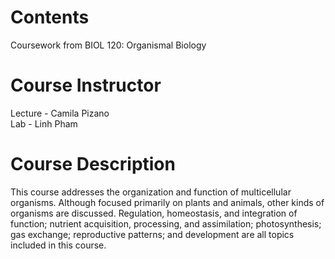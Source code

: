 # Contents 
Coursework from BIOL 120: Organismal Biology

# Course Instructor
Lecture - Camila Pizano	<br>
Lab - Linh Pham

# Course Description
This course addresses the organization and function of multicellular organisms. Although focused primarily on plants and animals, other kinds of organisms are discussed. Regulation, homeostasis, and integration of function; nutrient acquisition, processing, and assimilation; photosynthesis; gas exchange; reproductive patterns; and development are all topics included in this course.
